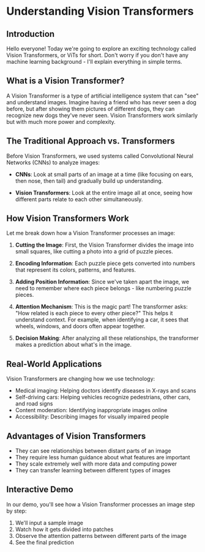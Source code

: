# Understanding Vision Transformers

## Introduction

Hello everyone! Today we're going to explore an exciting technology called Vision Transformers, or ViTs for short. Don't worry if you don't have any machine learning background - I'll explain everything in simple terms.

## What is a Vision Transformer?

A Vision Transformer is a type of artificial intelligence system that can "see" and understand images. Imagine having a friend who has never seen a dog before, but after showing them pictures of different dogs, they can recognize new dogs they've never seen. Vision Transformers work similarly but with much more power and complexity.

## The Traditional Approach vs. Transformers

Before Vision Transformers, we used systems called Convolutional Neural Networks (CNNs) to analyze images:

- **CNNs**: Look at small parts of an image at a time (like focusing on ears, then nose, then tail) and gradually build up understanding.

- **Vision Transformers**: Look at the entire image all at once, seeing how different parts relate to each other simultaneously.

## How Vision Transformers Work

Let me break down how a Vision Transformer processes an image:

1. **Cutting the Image**: First, the Vision Transformer divides the image into small squares, like cutting a photo into a grid of puzzle pieces.

2. **Encoding Information**: Each puzzle piece gets converted into numbers that represent its colors, patterns, and features.

3. **Adding Position Information**: Since we've taken apart the image, we need to remember where each piece belongs - like numbering puzzle pieces.

4. **Attention Mechanism**: This is the magic part! The transformer asks: "How related is each piece to every other piece?" This helps it understand context. For example, when identifying a car, it sees that wheels, windows, and doors often appear together.

5. **Decision Making**: After analyzing all these relationships, the transformer makes a prediction about what's in the image.

## Real-World Applications

Vision Transformers are changing how we use technology:

- Medical imaging: Helping doctors identify diseases in X-rays and scans
- Self-driving cars: Helping vehicles recognize pedestrians, other cars, and road signs
- Content moderation: Identifying inappropriate images online
- Accessibility: Describing images for visually impaired people

## Advantages of Vision Transformers

- They can see relationships between distant parts of an image
- They require less human guidance about what features are important
- They scale extremely well with more data and computing power
- They can transfer learning between different types of images

## Interactive Demo

In our demo, you'll see how a Vision Transformer processes an image step by step:

1. We'll input a sample image
2. Watch how it gets divided into patches
3. Observe the attention patterns between different parts of the image
4. See the final prediction
